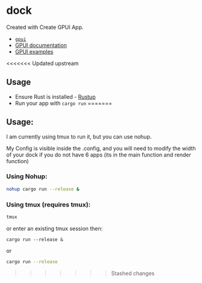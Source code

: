 # dock

Created with Create GPUI App.

- [`gpui`](https://www.gpui.rs/)
- [GPUI documentation](https://github.com/zed-industries/zed/tree/main/crates/gpui/docs)
- [GPUI examples](https://github.com/zed-industries/zed/tree/main/crates/gpui/examples)

<<<<<<< Updated upstream
## Usage

- Ensure Rust is installed - [Rustup](https://rustup.rs/)
- Run your app with `cargo run`
=======
## Usage:
I am currently using tmux to run it, but you can use nohup.

My Config is visible inside the .config, and you will need to modify the width of your dock if you do not have 6 apps (its in the main function and render function)

### Using Nohup:
```zsh
nohup cargo run --release &
```

### Using tmux (requires tmux):
```zsh
tmux
```
or enter an existing tmux session
then:
```
cargo run --release &
```
or
```zsh
cargo run --release
```



>>>>>>> Stashed changes
